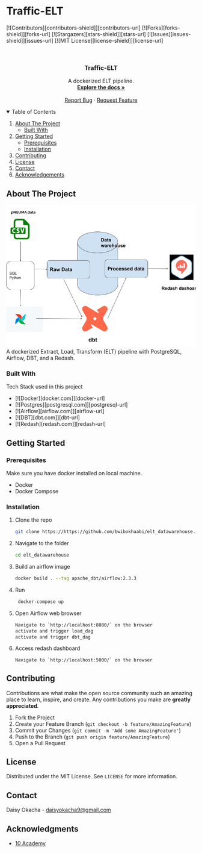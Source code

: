 # Traffic-ELT

<div id="top"></div>

<!-- PROJECT SHIELDS -->

[![Contributors][contributors-shield]][contributors-url]
[![Forks][forks-shield]][forks-url]
[![Stargazers][stars-shield]][stars-url]
[![Issues][issues-shield]][issues-url]
[![MIT License][license-shield]][license-url]

<!-- PROJECT LOGO -->
<br />
<div align="center">
  <h3 align="center">Traffic-ELT</h3>

  <p align="center">
    A dockerized ELT pipeline.
    <br />
    <a href="https://open-traffic-dbt-doc.netlify.app"><strong>Explore the docs »</strong></a>
    <br />
    <br />
    <a href="https://github.com/bwibokhaabi/elt_datawarehouse/issues">Report Bug</a>
    ·
    <a href="https://github.com/bwibokhaabi/elt_datawarehouse/issues">Request Feature</a>
  </p>
</div>

<!-- TABLE OF CONTENTS -->
<details open="open">
  <summary>Table of Contents</summary>
  <ol>
    <li>
      <a href="#about-the-project">About The Project</a>
      <ul>
        <li><a href="#built-with">Built With</a></li>
      </ul>
    </li>
    <li>
      <a href="#getting-started">Getting Started</a>
      <ul>
        <li><a href="#prerequisites">Prerequisites</a></li>
        <li><a href="#installation">Installation</a></li>
      </ul>
    </li>
    <li><a href="#contributing">Contributing</a></li>
    <li><a href="#license">License</a></li>
    <li><a href="#contact">Contact</a></li>
    <li><a href="#acknowledgements">Acknowledgements</a></li>
  </ol>
</details>

<!-- ABOUT THE PROJECT -->

## About The Project

![ELT](screenshots/flow1.jpg)
A dockerized Extract, Load, Transform (ELT) pipeline with PostgreSQL, Airflow, DBT, and a Redash.

### Built With

Tech Stack used in this project

- [![Docker][docker.com]][docker-url]
- [![Postgres][postgresql.com]][postgresql-url]
- [![Airflow][airflow.com]][airflow-url]
- [![DBT][dbt.com]][dbt-url]
- [![Redash][redash.com]][redash-url]

<!-- GETTING STARTED -->

## Getting Started

### Prerequisites

Make sure you have docker installed on local machine.

- Docker
- Docker Compose

### Installation

1. Clone the repo
   ```sh
   git clone https://https://github.com/bwibokhaabi/elt_datawarehouse.git
   ```
2. Navigate to the folder
   ```sh
   cd elt_datawarehouse
   ```
3. Build an airflow image
   ```sh
   docker build . --tag apache_dbt/airflow:2.3.3
   ```
4. Run
   ```sh
    docker-compose up
   ```
5. Open Airflow web browser
   ```JS
   Navigate to `http://localhost:8080/` on the browser
   activate and trigger load_dag
   activate and trigger dbt_dag
   ```
6. Access redash dashboard
   ```JS
   Navigate to `http://localhost:5000/` on the browser
   ```

<!-- CONTRIBUTING -->

## Contributing

Contributions are what make the open source community such an amazing place to learn, inspire, and create. Any contributions you make are **greatly appreciated**.

1. Fork the Project
2. Create your Feature Branch (`git checkout -b feature/AmazingFeature`)
3. Commit your Changes (`git commit -m 'Add some AmazingFeature'`)
4. Push to the Branch (`git push origin feature/AmazingFeature`)
5. Open a Pull Request

<!-- LICENSE -->

## License

Distributed under the MIT License. See `LICENSE` for more information.

<!-- CONTACT -->

## Contact

Daisy Okacha - daisyokacha9@gmail.com

<!-- ACKNOWLEDGMENTS -->

## Acknowledgments

- [10 Academy](https://www.10academy.org/)


